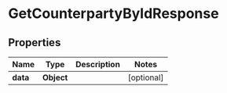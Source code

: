 

# GetCounterpartyByIdResponse


## Properties

| Name | Type | Description | Notes |
|------------ | ------------- | ------------- | -------------|
|**data** | **Object** |  |  [optional] |



